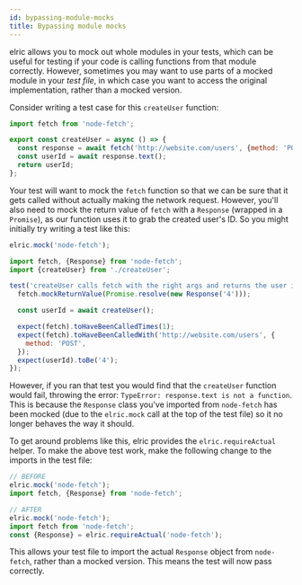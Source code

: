 ```yaml
---
id: bypassing-module-mocks
title: Bypassing module mocks
---
```


elric allows you to mock out whole modules in your tests, which can be useful for testing if your code is calling functions from that module correctly. However, sometimes you may want to use parts of a mocked module in your _test file_, in which case you want to access the original implementation, rather than a mocked version.

Consider writing a test case for this `createUser` function:

```javascript title="createUser.js"
import fetch from 'node-fetch';

export const createUser = async () => {
  const response = await fetch('http://website.com/users', {method: 'POST'});
  const userId = await response.text();
  return userId;
};
```

Your test will want to mock the `fetch` function so that we can be sure that it gets called without actually making the network request. However, you'll also need to mock the return value of `fetch` with a `Response` (wrapped in a `Promise`), as our function uses it to grab the created user's ID. So you might initially try writing a test like this:

```javascript
elric.mock('node-fetch');

import fetch, {Response} from 'node-fetch';
import {createUser} from './createUser';

test('createUser calls fetch with the right args and returns the user id', async () => {
  fetch.mockReturnValue(Promise.resolve(new Response('4')));

  const userId = await createUser();

  expect(fetch).toHaveBeenCalledTimes(1);
  expect(fetch).toHaveBeenCalledWith('http://website.com/users', {
    method: 'POST',
  });
  expect(userId).toBe('4');
});
```

However, if you ran that test you would find that the `createUser` function would fail, throwing the error: `TypeError: response.text is not a function`. This is because the `Response` class you've imported from `node-fetch` has been mocked (due to the `elric.mock` call at the top of the test file) so it no longer behaves the way it should.

To get around problems like this, elric provides the `elric.requireActual` helper. To make the above test work, make the following change to the imports in the test file:

```javascript
// BEFORE
elric.mock('node-fetch');
import fetch, {Response} from 'node-fetch';
```

```javascript
// AFTER
elric.mock('node-fetch');
import fetch from 'node-fetch';
const {Response} = elric.requireActual('node-fetch');
```

This allows your test file to import the actual `Response` object from `node-fetch`, rather than a mocked version. This means the test will now pass correctly.

